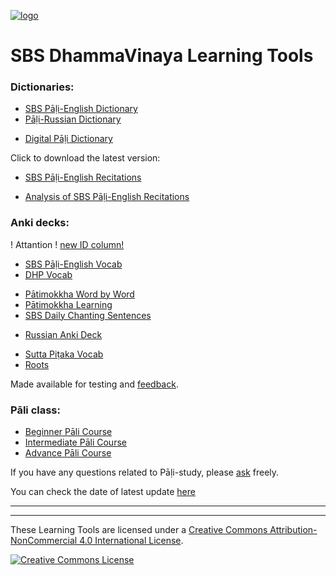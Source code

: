 [![logo](https://user-images.githubusercontent.com/39419221/165271019-e4da74da-05b9-4f46-ade6-3b173966ab75.png)](http://sasanarakkha.org/)

# SBS DhammaVinaya Learning Tools

### Dictionaries:

- [SBS Pāḷi-English Dictionary](https://sasanarakkha.github.io/study-tools/sbs-pali-dictionary.html)
- [Pāḷi-Russian Dictionary](https://sasanarakkha.github.io/study-tools/ru-pali-dictionary.html)
<!-- - [Devamitta Pāḷi Study](https://sasanarakkha.github.io/study-tools/dps.html) -->
- [Digital Pāḷi Dictionary](https://digitalpalidictionary.github.io/)

Click to download the latest version:

- [SBS Pāḷi-English Recitations](https://github.com/sasanarakkha/pali-english-recitations/releases/latest/)

- [Analysis of SBS Pāḷi-English Recitations](https://github.com/sasanarakkha/study-tools/releases/latest/download/analysis-of-sbs-pali-english-recitations.pdf)

### Anki decks:

! Attantion ! [new ID column!](https://sasanarakkha.github.io/study-tools/ID.html)

- [SBS Pāḷi-English Vocab](https://sasanarakkha.github.io/study-tools/sbs-pali-english-vocab.html)
- [DHP Vocab](https://sasanarakkha.github.io/study-tools/dhp-vocab.html)
<!-- - [DHP Learning](https://sasanarakkha.github.io/study-tools/dhp-learning.html) -->
- [Pātimokkha Word by Word](https://sasanarakkha.github.io/study-tools/patimokkha-word-by-word.html)
- [Pātimokkha Learning](https://sasanarakkha.github.io/study-tools/patimokkha-learning.html)
- [SBS Daily Chanting Sentences](https://sasanarakkha.github.io/study-tools/sbs-daily-chanting-sentences.html)
<!-- - [Sutta Q&A](https://sasanarakkha.github.io/study-tools/sutta-q-a.html) -->
- [Russian Anki Deck](https://sasanarakkha.github.io/study-tools/ru-pali-vocab.html)
<!-- - [Ñāṇatiloka Buddhist Dictionary](https://sasanarakkha.github.io/study-tools/nanatiloka.html) -->
<!-- - [Reading Common Pāli Phrases](https://sasanarakkha.github.io/study-tools/reading-common-pali-phrases.html) -->
- [Sutta Piṭaka Vocab](https://sasanarakkha.github.io/study-tools/sutta-pitaka-vocab.html)
- [Roots](https://sasanarakkha.github.io/study-tools/roots.html)

Made available for testing and [feedback](https://docs.google.com/forms/d/e/1FAIpQLScNC5v2gQbBCM3giXfYIib9zrp-WMzwJuf_iVXEMX2re4BFFw/viewform?usp=pp_url&entry.1433863141=SBS-study-tools).

### Pāli class:
- [Beginner Pāli Course](https://sasanarakkha.github.io/study-tools/pali-class.html)
- [Intermediate Pāli Course](https://sasanarakkha.github.io/study-tools/pali-class-inter.html)
- [Advance Pāli Course](https://sasanarakkha.github.io/study-tools/pali-class-advance.html)

If you have any questions related to Pāḷi-study, please [ask](mailto:devamitta@sasanarakkha.org) freely.

You can check the date of latest update [here](https://github.com/sasanarakkha/study-tools/releases/latest)

----------

-----------

These Learning Tools are licensed under a [Creative Commons Attribution-NonCommercial 4.0 International License](http://creativecommons.org/licenses/by-nc/4.0/).

<a rel="license" href="http://creativecommons.org/licenses/by-nc/4.0/"><img alt="Creative Commons License" style="border-width:0" src="https://i.creativecommons.org/l/by-nc/4.0/88x31.png" /></a><br />

